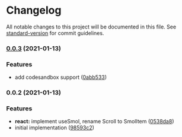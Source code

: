 # Changelog

All notable changes to this project will be documented in this file. See [standard-version](https://github.com/conventional-changelog/standard-version) for commit guidelines.

### [0.0.3](https://github.com/smolscrolljs/smolscroll/compare/v0.0.2...v0.0.3) (2021-01-13)


### Features

* add codesandbox support ([0abb533](https://github.com/smolscrolljs/smolscroll/commit/0abb5330abf8f16554984d003f96850e40dde69d))

### 0.0.2 (2021-01-13)


### Features

* **react:** implement useSmol, rename Scroll to SmolItem ([0538da8](https://github.com/smolscrolljs/smolscroll/commit/0538da8d51561cf287e56e4be79622cd988cffb6))
* initial implementation ([98593c2](https://github.com/smolscrolljs/smolscroll/commit/98593c2c051db207a781368728a5a1d820aa946e))
